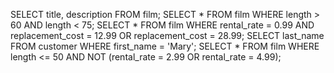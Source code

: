 SELECT title, description FROM film; 
SELECT * FROM film WHERE length > 60 AND length < 75; 
SELECT * FROM film WHERE rental_rate = 0.99 AND replacement_cost = 12.99 OR replacement_cost = 28.99; 
SELECT last_name FROM customer WHERE first_name = 'Mary'; 
SELECT * FROM film WHERE length <= 50 AND NOT (rental_rate = 2.99 OR rental_rate = 4.99);
